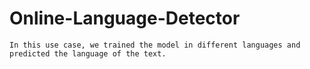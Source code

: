# Online-Language-Detector
    In this use case, we trained the model in different languages and predicted the language of the text.
